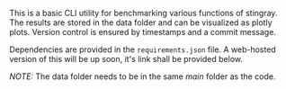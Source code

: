 This is a basic CLI utility for benchmarking various functions of stingray.
The results are stored in the data folder and can be visualized as plotly plots.
Version control is ensured by timestamps and a commit message.

Dependencies are provided in the `requirements.json` file.
A web-hosted version of this will be up soon, it's link shall be provided below.

*NOTE:* The data folder needs to be in the same _main_ folder as the code.
